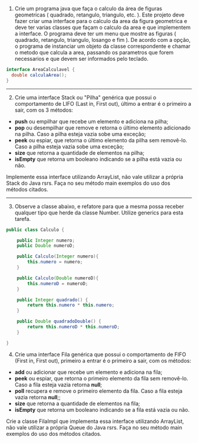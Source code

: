 1. Crie um programa java que faça o calculo da área de figuras geometricas ( quadrado, retangulo, triangulo, etc. ). Este projeto deve fazer criar uma interface para o calculo da area da figura geometrica e deve ter varias classes que façam o calculo da area e que implementem a interface. O programa deve ter um menu que mostre as figuras ( quadrado, retangulo, triangulo, losango e fim ). De acordo com a opção, o programa de instanciar um objeto da classe correspondente e chamar o metodo que calcula a area, passando os parametros que forem necessarios e que devem ser informados pelo teclado.

```java
interface AreaCalculavel {
  double calculaArea();
}
```

----

2. Crie uma interface Stack ou "Pilha" genérica que possui o comportamento de LIFO (Last in, First out), último a entrar é o primeiro a sair, com os 3 métodos:

- **push** ou empilhar que recebe um elemento e adiciona na pilha;
- **pop** ou desempilhar que remove e retorna o último elemento adicionado na pilha. Caso a pilha esteja vazia sobe uma exceção;
- **peek** ou espiar, que retorna o último elemento da pilha sem removê-lo. Caso a pilha esteja vazia sobe uma exceção;
- **size** que retorna a quantidade de elementos na pilha;
- **isEmpty** que retorna um booleano indicando se a pilha está vazia ou não.

Implemente essa interface utilizando ArrayList, não vale utilizar a própria Stack do Java rsrs. Faça no seu método main exemplos do uso dos métodos citados.

----

3. Observe a classe abaixo, e refatore para que a mesma possa receber qualquer tipo que herde da classe Number. Utilize generics para esta tarefa.

```java
public class Calculo {

    public Integer numero;
    public Double numeroD;

    public Calculo(Integer numero){
        this.numero = numero;
    }

    public Calculo(Double numeroD){
        this.numeroD = numeroD;
    }

    public Integer quadrado() {
        return this.numero * this.numero;
    }

    public Double quadradoDouble() {
        return this.numeroD * this.numeroD;
    }

}

```

4. Crie uma interface Fila genérica que possui o comportamento de FIFO (First in, First out), primeiro a entrar é o primeiro a sair, com os métodos:

- **add** ou adicionar que recebe um elemento e adiciona na fila;
- **peek** ou espiar, que retorna o primeiro elemento da fila sem removê-lo. Caso a fila esteja vazia retorna **null**;
- **poll** recupera e remove o primeiro elemento da fila. Caso a fila esteja vazia retorna **null**;;
- **size** que retorna a quantidade de elementos na fila;
- **isEmpty** que retorna um booleano indicando se a fila está vazia ou não.

Crie a classe FilaImpl que implementa essa interface utilizando ArrayList, não vale utilizar a própria Queue do Java rsrs. Faça no seu método main exemplos do uso dos métodos citados.